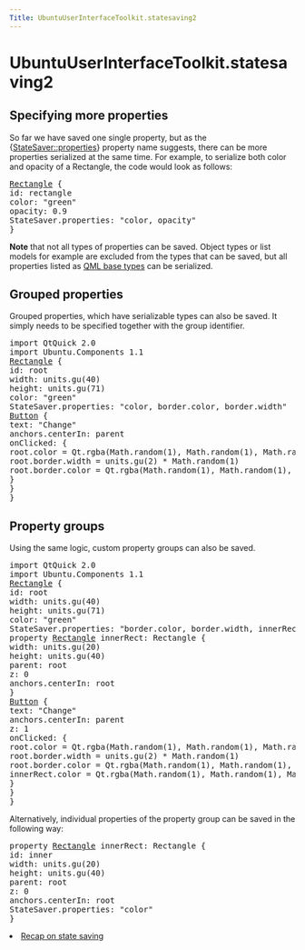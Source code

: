 ```yaml
---
Title: UbuntuUserInterfaceToolkit.statesaving2
---
```


# UbuntuUserInterfaceToolkit.statesaving2

<span class="subtitle"></span>
<!-- $$$statesaving2.html-description -->
<h2>Specifying more properties</h2>
<p>So far we have saved one single property, but as the {<a href="Ubuntu.Components.StateSaver.md#properties-prop">StateSaver::properties</a>} property name suggests, there can be more properties serialized at the same time. For example, to serialize both color and opacity of a Rectangle, the code would look as follows:</p>
<pre class="qml"><span class="type"><a href="QtQuick.Rectangle.md">Rectangle</a></span> {
<span class="name">id</span>: <span class="name">rectangle</span>
<span class="name">color</span>: <span class="string">&quot;green&quot;</span>
<span class="name">opacity</span>: <span class="number">0.9</span>
<span class="name">StateSaver</span>.properties: <span class="string">&quot;color, opacity&quot;</span>
}</pre>
<p><b>Note</b> that not all types of properties can be saved. Object types or list models for example are excluded from the types that can be saved, but all properties listed as <a href="QtQml.qtqml-typesystem-basictypes.md">QML base types</a> can be serialized.</p>
<h2>Grouped properties</h2>
<p>Grouped properties, which have serializable types can also be saved. It simply needs to be specified together with the group identifier.</p>
<pre class="qml">import QtQuick 2.0
import Ubuntu.Components 1.1
<span class="type"><a href="QtQuick.Rectangle.md">Rectangle</a></span> {
<span class="name">id</span>: <span class="name">root</span>
<span class="name">width</span>: <span class="name">units</span>.<span class="name">gu</span>(<span class="number">40</span>)
<span class="name">height</span>: <span class="name">units</span>.<span class="name">gu</span>(<span class="number">71</span>)
<span class="name">color</span>: <span class="string">&quot;green&quot;</span>
<span class="name">StateSaver</span>.properties: <span class="string">&quot;color, border.color, border.width&quot;</span>
<span class="type"><a href="Ubuntu.Components.Button.md">Button</a></span> {
<span class="name">text</span>: <span class="string">&quot;Change&quot;</span>
<span class="name">anchors</span>.centerIn: <span class="name">parent</span>
<span class="name">onClicked</span>: {
<span class="name">root</span>.<span class="name">color</span> <span class="operator">=</span> <span class="name">Qt</span>.<span class="name">rgba</span>(<span class="name">Math</span>.<span class="name">random</span>(<span class="number">1</span>), <span class="name">Math</span>.<span class="name">random</span>(<span class="number">1</span>), <span class="name">Math</span>.<span class="name">random</span>(<span class="number">1</span>), <span class="number">1</span>);
<span class="name">root</span>.<span class="name">border</span>.<span class="name">width</span> <span class="operator">=</span> <span class="name">units</span>.<span class="name">gu</span>(<span class="number">2</span>) <span class="operator">*</span> <span class="name">Math</span>.<span class="name">random</span>(<span class="number">1</span>)
<span class="name">root</span>.<span class="name">border</span>.<span class="name">color</span> <span class="operator">=</span> <span class="name">Qt</span>.<span class="name">rgba</span>(<span class="name">Math</span>.<span class="name">random</span>(<span class="number">1</span>), <span class="name">Math</span>.<span class="name">random</span>(<span class="number">1</span>), <span class="name">Math</span>.<span class="name">random</span>(<span class="number">1</span>), <span class="number">1</span>);
}
}
}</pre>
<h2>Property groups</h2>
<p>Using the same logic, custom property groups can also be saved.</p>
<pre class="qml">import QtQuick 2.0
import Ubuntu.Components 1.1
<span class="type"><a href="QtQuick.Rectangle.md">Rectangle</a></span> {
<span class="name">id</span>: <span class="name">root</span>
<span class="name">width</span>: <span class="name">units</span>.<span class="name">gu</span>(<span class="number">40</span>)
<span class="name">height</span>: <span class="name">units</span>.<span class="name">gu</span>(<span class="number">71</span>)
<span class="name">color</span>: <span class="string">&quot;green&quot;</span>
<span class="name">StateSaver</span>.properties: <span class="string">&quot;border.color, border.width, innerRect.color&quot;</span>
property <span class="type"><a href="QtQuick.Rectangle.md">Rectangle</a></span> <span class="name">innerRect</span>: <span class="name">Rectangle</span> {
<span class="name">width</span>: <span class="name">units</span>.<span class="name">gu</span>(<span class="number">20</span>)
<span class="name">height</span>: <span class="name">units</span>.<span class="name">gu</span>(<span class="number">40</span>)
<span class="name">parent</span>: <span class="name">root</span>
<span class="name">z</span>: <span class="number">0</span>
<span class="name">anchors</span>.centerIn: <span class="name">root</span>
}
<span class="type"><a href="Ubuntu.Components.Button.md">Button</a></span> {
<span class="name">text</span>: <span class="string">&quot;Change&quot;</span>
<span class="name">anchors</span>.centerIn: <span class="name">parent</span>
<span class="name">z</span>: <span class="number">1</span>
<span class="name">onClicked</span>: {
<span class="name">root</span>.<span class="name">color</span> <span class="operator">=</span> <span class="name">Qt</span>.<span class="name">rgba</span>(<span class="name">Math</span>.<span class="name">random</span>(<span class="number">1</span>), <span class="name">Math</span>.<span class="name">random</span>(<span class="number">1</span>), <span class="name">Math</span>.<span class="name">random</span>(<span class="number">1</span>), <span class="number">1</span>);
<span class="name">root</span>.<span class="name">border</span>.<span class="name">width</span> <span class="operator">=</span> <span class="name">units</span>.<span class="name">gu</span>(<span class="number">2</span>) <span class="operator">*</span> <span class="name">Math</span>.<span class="name">random</span>(<span class="number">1</span>)
<span class="name">root</span>.<span class="name">border</span>.<span class="name">color</span> <span class="operator">=</span> <span class="name">Qt</span>.<span class="name">rgba</span>(<span class="name">Math</span>.<span class="name">random</span>(<span class="number">1</span>), <span class="name">Math</span>.<span class="name">random</span>(<span class="number">1</span>), <span class="name">Math</span>.<span class="name">random</span>(<span class="number">1</span>), <span class="number">1</span>);
<span class="name">innerRect</span>.<span class="name">color</span> <span class="operator">=</span> <span class="name">Qt</span>.<span class="name">rgba</span>(<span class="name">Math</span>.<span class="name">random</span>(<span class="number">1</span>), <span class="name">Math</span>.<span class="name">random</span>(<span class="number">1</span>), <span class="name">Math</span>.<span class="name">random</span>(<span class="number">1</span>), <span class="number">1</span>);
}
}
}</pre>
<p>Alternatively, individual properties of the property group can be saved in the following way:</p>
<pre class="qml">property <span class="type"><a href="QtQuick.Rectangle.md">Rectangle</a></span> <span class="name">innerRect</span>: <span class="name">Rectangle</span> {
<span class="name">id</span>: <span class="name">inner</span>
<span class="name">width</span>: <span class="name">units</span>.<span class="name">gu</span>(<span class="number">20</span>)
<span class="name">height</span>: <span class="name">units</span>.<span class="name">gu</span>(<span class="number">40</span>)
<span class="name">parent</span>: <span class="name">root</span>
<span class="name">z</span>: <span class="number">0</span>
<span class="name">anchors</span>.centerIn: <span class="name">root</span>
<span class="name">StateSaver</span>.properties: <span class="string">&quot;color&quot;</span>
}</pre>
<!-- @@@statesaving2.html -->
<p class="naviNextPrevious footerNavi">
<li><a class="nextPage" href="UbuntuUserInterfaceToolkit.statesaving3.md">Recap on state saving</a></li>
</p>

